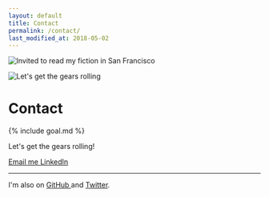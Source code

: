 ```yaml
---
layout: default
title: Contact
permalink: /contact/
last_modified_at: 2018-05-02
---
```


<img 
  src="{{ site.url }}/assets/art-reading.jpg" 
  alt="Invited to read my fiction in San Francisco" 
  style="" />

<img src="{{ site.url }}/assets/contact-small.png" alt="Let's get the gears rolling" class="contact-gear" />

# Contact 

{% include goal.md %}

Let's get the gears rolling!

<a href="mailto:{{ site.social.email }}" title="Email" type="button" class="btn btn-primary">
  <span class="icon icon-at"></span>
  Email me
</a> 
<a href="https://www.linkedin.com/in/{{ site.social.linkedin }}" target="_blank" title="LinkedIn" class="btn btn-secondary">
  <span class="icon icon-social-linkedin"></span>
  LinkedIn
</a>

<hr />

I'm also on <a href="https://github.com/{{ site.social.github }}" target="_blank" title="GitHub">
  <span class="icon icon-social-github"></span>
  GitHub
</a> and <a href="https://twitter.com/{{ site.social.twitter }}" target="_blank" title="Twitter">
  <span class="icon icon-social-twitter"></span>
  Twitter</a>.
